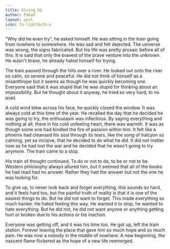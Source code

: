 ```yaml
---
title: Giving Up
author: Fahad
layout: post
icon: fa-lightbulb-o
---
```

"Why did he even try", he asked himself. He was sitting in the train going from nowhere to somewhere. He was sad and felt dejected. The universe was wrong, the signs fabricated. But his life was pretty prosaic before all of this. It is said that only the bravest of the brave venture into the unknown. He wasn't brave, he already hated himself for trying.

The train passed through the hills over a river. He looked out onto the river so calm, so serene and peaceful. He did not think of himself as a misanthrope but it seems as though he was quickly becoming one. Everyone said that it was stupid that he was stupid for thinking about an impossibility. But he thought about it anyway, he tried so very hard, to no avail.

A cold wind blew across his face, he quickly closed the window. It was always cold at this time of the year. He recalled the day that he decided he was going to try, the enthusiasm was infectious. By saying everything and nothing at all, there in his cold unfeeling heart, there was warmth. It was as though some one had kindled the fire of passion within him. It felt like a phoenix had cleansed his soul through its tears, like the song of halcyon so calming, yet so incisive, that he decided to do what he did.
It did not matter now as he had lost the war and he decided that he wasn't going to try anymore. The train came to a stop.

His train of thought continued; To do or not to do, to be or not to be. Western philosophy always allured him, but it seemed that all of the books he had read had no answer. Rather they had the answer but not the one he was looking for.

To give up, to never look back and forget everything, this sounds so hard, and it feels hard too, but the painful truth of reality is that it is one of the easiest things to do. But he did not want to forget. This made everything so much harder. He hated feeling this way. He wanted it to stop, he wanted to hate everything. But he did not, he did not want anyone or anything getting hurt or broken due to his actions or his inaction.

Everyone was getting off, and it was his time too. He got up, left the train station. Forever leaving the place that gave him so much hope and so much pain. He was now a nobody in the middle of nowhere. A new beginning, the nascent flame flickered as the hope of a new life reemerged.
